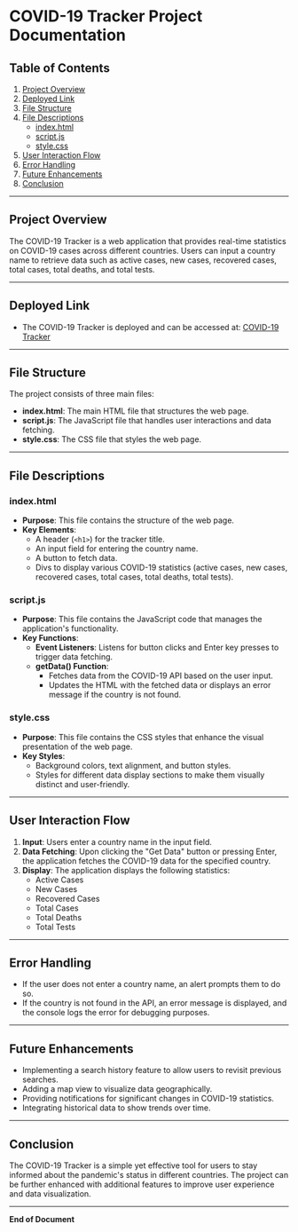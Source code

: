 # COVID-19 Tracker Project Documentation

## Table of Contents
1. [Project Overview](#project-overview)
2. [Deployed Link](#deployed-link)
3. [File Structure](#file-structure)
4. [File Descriptions](#file-descriptions)
   - [index.html](#indexhtml)
   - [script.js](#scriptjs)
   - [style.css](#stylecss)
5. [User  Interaction Flow](#user-interaction-flow)
6. [Error Handling](#error-handling)
7. [Future Enhancements](#future-enhancements)
8. [Conclusion](#conclusion)

---

## Project Overview
The COVID-19 Tracker is a web application that provides real-time statistics on COVID-19 cases across different countries. Users can input a country name to retrieve data such as active cases, new cases, recovered cases, total cases, total deaths, and total tests.

---

## Deployed Link
- The COVID-19 Tracker is deployed and can be accessed at: [COVID-19 Tracker](https://java-script-project-1f1j.vercel.app/)

---

## File Structure
The project consists of three main files:
- **index.html**: The main HTML file that structures the web page.
- **script.js**: The JavaScript file that handles user interactions and data fetching.
- **style.css**: The CSS file that styles the web page.

---

## File Descriptions

### index.html
- **Purpose**: This file contains the structure of the web page.
- **Key Elements**:
  - A header (`<h1>`) for the tracker title.
  - An input field for entering the country name.
  - A button to fetch data.
  - Divs to display various COVID-19 statistics (active cases, new cases, recovered cases, total cases, total deaths, total tests).

### script.js
- **Purpose**: This file contains the JavaScript code that manages the application's functionality.
- **Key Functions**:
  - **Event Listeners**: Listens for button clicks and Enter key presses to trigger data fetching.
  - **getData() Function**: 
    - Fetches data from the COVID-19 API based on the user input.
    - Updates the HTML with the fetched data or displays an error message if the country is not found.

### style.css
- **Purpose**: This file contains the CSS styles that enhance the visual presentation of the web page.
- **Key Styles**:
  - Background colors, text alignment, and button styles.
  - Styles for different data display sections to make them visually distinct and user-friendly.

---

## User Interaction Flow
1. **Input**: Users enter a country name in the input field.
2. **Data Fetching**: Upon clicking the "Get Data" button or pressing Enter, the application fetches the COVID-19 data for the specified country.
3. **Display**: The application displays the following statistics:
   - Active Cases
   - New Cases
   - Recovered Cases
   - Total Cases
   - Total Deaths
   - Total Tests

---

## Error Handling
- If the user does not enter a country name, an alert prompts them to do so.
- If the country is not found in the API, an error message is displayed, and the console logs the error for debugging purposes.

---

## Future Enhancements
- Implementing a search history feature to allow users to revisit previous searches.
- Adding a map view to visualize data geographically.
- Providing notifications for significant changes in COVID-19 statistics.
- Integrating historical data to show trends over time.

---

## Conclusion
The COVID-19 Tracker is a simple yet effective tool for users to stay informed about the pandemic's status in different countries. The project can be further enhanced with additional features to improve user experience and data visualization.

--- 

**End of Document**